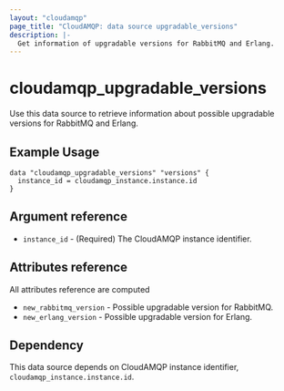 ```yaml
---
layout: "cloudamqp"
page_title: "CloudAMQP: data source upgradable_versions"
description: |-
  Get information of upgradable versions for RabbitMQ and Erlang.
---
```


# cloudamqp_upgradable_versions

Use this data source to retrieve information about possible upgradable versions for RabbitMQ and Erlang.

## Example Usage

```hcl
data "cloudamqp_upgradable_versions" "versions" {
  instance_id = cloudamqp_instance.instance.id
}
```

## Argument reference

* `instance_id` - (Required) The CloudAMQP instance identifier.

## Attributes reference

All attributes reference are computed

* `new_rabbitmq_version`  - Possible upgradable version for RabbitMQ.
* `new_erlang_version`    - Possible upgradable version for Erlang.

## Dependency

This data source depends on CloudAMQP instance identifier, `cloudamqp_instance.instance.id`.
